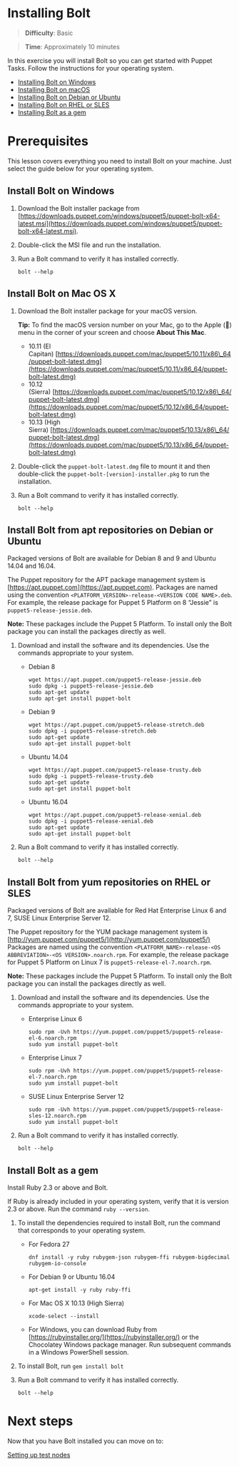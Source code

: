 # Installing Bolt

> **Difficulty**: Basic

> **Time**: Approximately 10 minutes

In this exercise you will install Bolt so you can get started with Puppet Tasks. Follow the instructions for your operating system.

- [Installing Bolt on Windows](#installing-bolt-on-windows)
- [Installing Bolt on macOS](#install-bolt-on-mac-os-x)
- [Installing Bolt on Debian or Ubuntu](#install-bolt-from-apt-repositories-on-debian-or-ubuntu)
- [Installing Bolt on RHEL or SLES](#install-bolt-from-yum-repositories-on-rhel-or-sles)
- [Installing Bolt as a gem](#install-bolt-as-a-gem)

# Prerequisites

This lesson covers everything you need to install Bolt on your machine. Just select the guide below for your operating system.

## Install Bolt on Windows

1.  Download the Bolt installer package from [https://downloads.puppet.com/windows/puppet5/puppet-bolt-x64-latest.msi](https://downloads.puppet.com/windows/puppet5/puppet-bolt-x64-latest.msi).
2.  Double-click the MSI file and run the installation.
3.  Run a Bolt command to verify it has installed correctly.  

    ```
    bolt --help
    ```


## Install Bolt on Mac OS X

1.  Download the Bolt installer package for your macOS version. 

    **Tip:** To find the macOS version number on your Mac, go to the Apple \(\) menu in the corner of your screen and choose **About This Mac**.

    -   10.11 \(El Capitan\) [https://downloads.puppet.com/mac/puppet5/10.11/x86\_64/puppet-bolt-latest.dmg](https://downloads.puppet.com/mac/puppet5/10.11/x86_64/puppet-bolt-latest.dmg)
    -   10.12 \(Sierra\) [https://downloads.puppet.com/mac/puppet5/10.12/x86\_64/puppet-bolt-latest.dmg](https://downloads.puppet.com/mac/puppet5/10.12/x86_64/puppet-bolt-latest.dmg)
    -   10.13 \(High Sierra\) [https://downloads.puppet.com/mac/puppet5/10.13/x86\_64/puppet-bolt-latest.dmg](https://downloads.puppet.com/mac/puppet5/10.13/x86_64/puppet-bolt-latest.dmg)
2.  Double-click the `puppet-bolt-latest.dmg` file to mount it and then double-click the `puppet-bolt-[version]-installer.pkg` to run the installation.
3.  Run a Bolt command to verify it has installed correctly.  

    ```
    bolt --help
    ```


## Install Bolt from apt repositories on Debian or Ubuntu

Packaged versions of Bolt are available for Debian 8 and 9 and Ubuntu 14.04 and 16.04.

The Puppet repository for the APT package management system is [https://apt.puppet.com](https://apt.puppet.com). Packages are named using the convention `<PLATFORM_VERSION>-release-<VERSION CODE NAME>.deb`. For example, the release package for Puppet 5 Platform on  8 “Jessie” is `puppet5-release-jessie.deb`.

**Note:** These packages include the Puppet 5 Platform. To install only the Bolt package you can install the packages directly as well.

1.  Download and install the software and its dependencies. Use the commands appropriate to your system.
    -   Debian 8

        ```
        wget https://apt.puppet.com/puppet5-release-jessie.deb
        sudo dpkg -i puppet5-release-jessie.deb
        sudo apt-get update 
        sudo apt-get install puppet-bolt
        
        ```

    -   Debian 9

        ```
        wget https://apt.puppet.com/puppet5-release-stretch.deb
        sudo dpkg -i puppet5-release-stretch.deb
        sudo apt-get update 
        sudo apt-get install puppet-bolt
        ```

    -   Ubuntu 14.04

        ```
        wget https://apt.puppet.com/puppet5-release-trusty.deb
        sudo dpkg -i puppet5-release-trusty.deb
        sudo apt-get update 
        sudo apt-get install puppet-bolt
        ```

    -   Ubuntu 16.04

        ```
        wget https://apt.puppet.com/puppet5-release-xenial.deb
        sudo dpkg -i puppet5-release-xenial.deb
        sudo apt-get update 
        sudo apt-get install puppet-bolt
        ```

2.  Run a Bolt command to verify it has installed correctly. 

    ```
    bolt --help
    ```


## Install Bolt from yum repositories on RHEL or SLES

Packaged versions of Bolt are available for Red Hat Enterprise Linux 6 and 7, SUSE Linux Enterprise Server 12.

The Puppet repository for the YUM package management system is [http://yum.puppet.com/puppet5/](http://yum.puppet.com/puppet5/) Packages are named using the convention `<PLATFORM_NAME>-release-<OS ABBREVIATION>-<OS VERSION>.noarch.rpm`. For example, the release package for Puppet 5 Platform on Linux 7 is `puppet5-release-el-7.noarch.rpm`.

**Note:** These packages include the Puppet 5 Platform. To install only the Bolt package you can install the packages directly as well.

1.  Download and install the software and its dependencies. Use the commands appropriate to your system.
    -   Enterprise Linux 6

        ```
        sudo rpm -Uvh https://yum.puppet.com/puppet5/puppet5-release-el-6.noarch.rpm
        sudo yum install puppet-bolt
        ```

    -   Enterprise Linux 7

        ```
        sudo rpm -Uvh https://yum.puppet.com/puppet5/puppet5-release-el-7.noarch.rpm
        sudo yum install puppet-bolt
        ```

    -   SUSE Linux Enterprise Server 12

        ```
        sudo rpm -Uvh https://yum.puppet.com/puppet5/puppet5-release-sles-12.noarch.rpm
        sudo yum install puppet-bolt
        ```

2.  Run a Bolt command  to verify it has installed correctly.  

    ```
    bolt --help
    ```


## Install Bolt as a gem

Install Ruby 2.3 or above and Bolt.

If Ruby is already included in your operating system, verify that it is version 2.3 or above. Run the command `ruby --version`.

1.  To install the dependencies required to install Bolt, run the command that corresponds to your operating system.
    -   For Fedora 27

        ```
        dnf install -y ruby rubygem-json rubygem-ffi rubygem-bigdecimal rubygem-io-console
        ```

    -   For Debian 9 or Ubuntu 16.04

        ```
        apt-get install -y ruby ruby-ffi
        ```

    -   For Mac OS X 10.13 \(High Sierra\)

        ```
        xcode-select --install
        
        ```

    -   For Windows, you can download Ruby from [https://rubyinstaller.org/](https://rubyinstaller.org/) or the Chocolatey Windows package manager. Run subsequent commands in a Windows PowerShell session.
2.  To install Bolt, run `gem install bolt`
3.  Run a Bolt command to verify it has installed correctly.  

    ```
    bolt --help
    ```




# Next steps

Now that you have Bolt installed you can move on to:

[Setting up test nodes](../02-acquiring-nodes)
